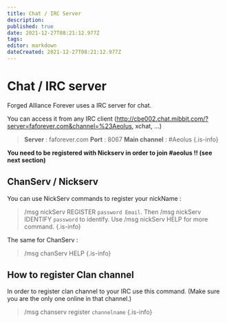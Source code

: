 ```yaml
---
title: Chat / IRC Server
description: 
published: true
date: 2021-12-27T08:21:12.977Z
tags: 
editor: markdown
dateCreated: 2021-12-27T08:21:12.977Z
---
```


# Chat / IRC server
Forged Alliance Forever uses a IRC server for chat.

You can access it from any IRC client (http://cbe002.chat.mibbit.com/?server=faforever.com&channel=%23Aeolus, xchat, ...)
> **Server** : faforever.com
> **Port** : 8067
> **Main channel** : #Aeolus
{.is-info}

**You need to be registered with Nickserv in order to join #aeolus !! (see next section)**

## ChanServ / Nickserv
You can use NickServ commands to register your nickName :
> /msg nickServ REGISTER `password Email`.
> Then /msg nickServ IDENTIFY `password` to identify.
> Use /msg nickServ HELP for more command.
{.is-info}

The same for ChanServ :
> /msg chanServ HELP
{.is-info}

    
## How to register Clan channel
In order to register clan channel to your IRC use this command. (Make sure you are the only one online in that channel.)
> /msg chanserv register `channelname`
{.is-info}

